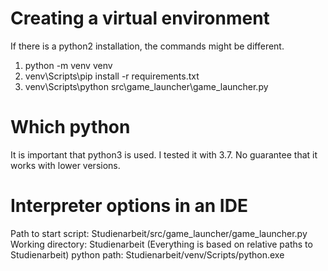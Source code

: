 # Creating a virtual environment

If there is a python2 installation, the commands might be different.
1. python -m venv venv
2. venv\Scripts\pip install -r requirements.txt
3. venv\Scripts\python src\game_launcher\game_launcher.py

# Which python

It is important that python3 is used. I tested it with 3.7.
No guarantee that it works with lower versions.

# Interpreter options in an IDE

Path to start script: Studienarbeit/src/game_launcher/game_launcher.py
Working directory: Studienarbeit (Everything is based on relative paths to Studienarbeit)
python path: Studienarbeit/venv/Scripts/python.exe
